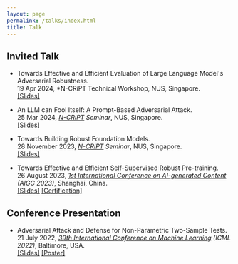 ```yaml
---
layout: page
permalink: /talks/index.html
title: Talk
---
```


## Invited Talk
- Towards Effective and Efficient Evaluation of Large Language Model's Adversarial Robustness. <br/> 19 Apr 2024, *N-CRiPT Technical Workshop, NUS, Singapore. <br/> [[Slides]]()
  
- An LLM can Fool Itself: A Prompt-Based Adversarial Attack. <br/> 25 Mar 2024, *[N-CRiPT]((https://ncript.comp.nus.edu.sg/)) Seminar*, NUS, Singapore. <br/> [[Slides]](/file/talk/ncript_seminar_25_Mar_PromptAttack.pdf)

- Towards Building Robust Foundation Models. <br/> 28 November 2023, *[N-CRiPT]((https://ncript.comp.nus.edu.sg/)) Seminar*, NUS, Singapore. <br/> [[Slides]](/file/talk/N-CRiPT_seminar_Xilie_Xu.pdf)

- Towards Effective and Efficient Self-Supervised Robust Pre-training. <br/> 26 August 2023, [*1st International Conference on AI-generated Content*](https://icaigc.org/) *(AIGC 2023)*, Shanghai, China. <br/> [[Slides]](/file/talk/Slides_AIGC23_Aug_26th_Formal.pdf) [[Certification]](/file/Certificate%20of%20invited%20speaker-Dr.%20XIlie%20Xu.pdf) 

## Conference Presentation
- Adversarial Attack and Defense for Non-Parametric Two-Sample Tests. <br/> 21 July 2022, [*39th International Conference on Machine Learning*](https://icml.cc/Conferences/2020) *(ICML 2022)*, Baltimore, USA. <br/> [[Slides]](https://icml.cc/media/icml-2022/Slides/17058_EBEjIND.pdf) [[Poster]](https://icml.cc/media/PosterPDFs/ICML%202022/aba3b6fd5d186d28e06ff97135cade7f.png?t=1657264555.9033003)